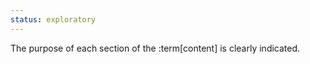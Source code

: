 ```yaml
---
status: exploratory
---
```


The purpose of each section of the :term[content] is clearly indicated.
